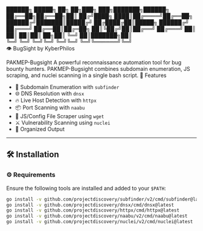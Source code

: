 ██████╗  █████╗ ██╗  ██╗███╗   ███╗███████╗██████╗
██╔══██╗██╔══██╗██║ ██╔╝████╗ ████║██╔════╝██╔══██╗
██████╔╝███████║█████╔╝ ██╔████╔██║█████╗  ██████╔╝
██╔═══╝ ██╔══██║██╔═██╗ ██║╚██╔╝██║██╔══╝  ██╔═══╝
██║     ██║  ██║██║  ██╗██║ ╚═╝ ██║███████╗██║    
╚═╝     ╚═╝  ╚═╝╚═╝  ╚═╝╚═╝     ╚═╝╚══════╝╚═╝    
👁  BugSight by KyberPhilos

PAKMEP-Bugsight
A powerful reconnaissance automation tool for bug bounty hunters. PAKMEP-Bugsight combines subdomain enumeration, JS scraping, and nuclei scanning in a single bash script.
 🚀 Features

- 🔎 Subdomain Enumeration with `subfinder`
- 🌐 DNS Resolution with `dnsx`
- 🔥 Live Host Detection with `httpx`
- 📦 Port Scanning with `naabu`
- 📁 JS/Config File Scraper using `wget`
- ⚔️ Vulnerability Scanning using `nuclei`
- 📂 Organized Output

---

## 🛠 Installation

### ⚙️ Requirements

Ensure the following tools are installed and added to your `$PATH`:

```bash
go install -v github.com/projectdiscovery/subfinder/v2/cmd/subfinder@latest
go install -v github.com/projectdiscovery/dnsx/cmd/dnsx@latest
go install -v github.com/projectdiscovery/httpx/cmd/httpx@latest
go install -v github.com/projectdiscovery/naabu/v2/cmd/naabu@latest
go install -v github.com/projectdiscovery/nuclei/v2/cmd/nuclei@latest
